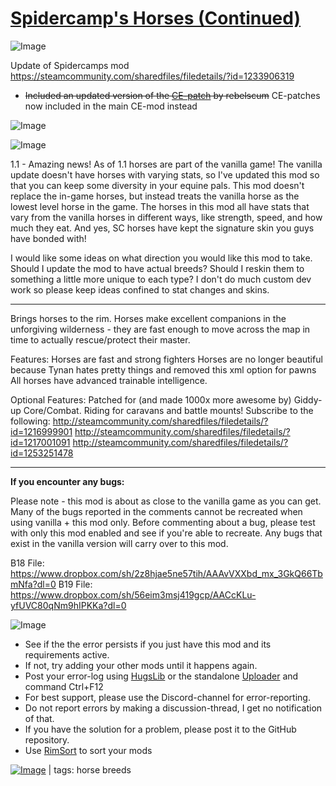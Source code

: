 # [Spidercamp's Horses (Continued)](https://steamcommunity.com/sharedfiles/filedetails/?id=2580255266)

![Image](https://i.imgur.com/buuPQel.png)

Update of Spidercamps mod
https://steamcommunity.com/sharedfiles/filedetails/?id=1233906319

- ~~Included an updated version of the [CE-patch](https://steamcommunity.com/sharedfiles/filedetails/?id=1735414804) by rebelscum~~ CE-patches now included in the main CE-mod instead

![Image](https://i.imgur.com/pufA0kM.png)
	
![Image](https://i.imgur.com/Z4GOv8H.png)

1.1 - Amazing news! As of 1.1 horses are part of the vanilla game! The vanilla update doesn't have horses with varying stats, so I've updated this mod so that you can keep some diversity in your equine pals. This mod doesn't replace the in-game horses, but instead treats the vanilla horse as the lowest level horse in the game. The horses in this mod all have stats that vary from the vanilla horses in different ways, like strength, speed, and how much they eat. And yes, SC horses have kept the signature skin you guys have bonded with! 

I would like some ideas on what direction you would like this mod to take. Should I update the mod to have actual breeds? Should I reskin them to something a little more unique to each type? I don't do much custom dev work so please keep ideas confined to stat changes and skins. 

------------------------------------------------------------------------------------------------------------------

Brings horses to the rim. Horses make excellent companions in the unforgiving wilderness - they are fast enough to move across the map in time to actually rescue/protect their master.

 Features:
 Horses are fast and strong fighters
Horses are no longer beautiful because Tynan hates pretty things and removed this xml option for pawns
 All horses have advanced trainable intelligence.

 Optional Features:
Patched for (and made 1000x more awesome by) Giddy-up Core/Combat. Riding for caravans and battle mounts! 
Subscribe to the following:
http://steamcommunity.com/sharedfiles/filedetails/?id=1216999901
http://steamcommunity.com/sharedfiles/filedetails/?id=1217001091
http://steamcommunity.com/sharedfiles/filedetails/?id=1253251478



---------------------------------------------------------------------
**If you encounter any bugs:**

Please note - this mod is about as close to the vanilla game as you can get. Many of the bugs reported in the comments cannot be recreated when using vanilla + this mod only. Before commenting about a bug, please test with only this mod enabled and see if you're able to recreate. Any bugs that exist in the vanilla version will carry over to this mod.

B18 File: https://www.dropbox.com/sh/2z8hjae5ne57tih/AAAvVXXbd_mx_3GkQ66TbmNfa?dl=0
B19 File: https://www.dropbox.com/sh/56eim3msj419gcp/AACcKLu-yfUVC80qNm9hIPKKa?dl=0

![Image](https://i.imgur.com/PwoNOj4.png)



-  See if the the error persists if you just have this mod and its requirements active.
-  If not, try adding your other mods until it happens again.
-  Post your error-log using [HugsLib](https://steamcommunity.com/workshop/filedetails/?id=818773962) or the standalone [Uploader](https://steamcommunity.com/sharedfiles/filedetails/?id=2873415404) and command Ctrl+F12
-  For best support, please use the Discord-channel for error-reporting.
-  Do not report errors by making a discussion-thread, I get no notification of that.
-  If you have the solution for a problem, please post it to the GitHub repository.
-  Use [RimSort](https://github.com/RimSort/RimSort/releases/latest) to sort your mods

 

[![Image](https://img.shields.io/github/v/release/emipa606/SpidercampsHorses?label=latest%20version&style=plastic&color=9f1111&labelColor=black)](https://steamcommunity.com/sharedfiles/filedetails/changelog/2580255266) | tags:  horse breeds
